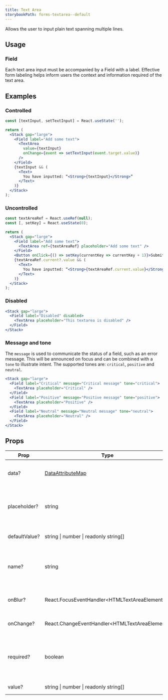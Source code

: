 ```yaml
---
title: Text Area
storybookPath: forms-textarea--default
---
```


Allows the user to input plain text spanning multiple lines.

## Usage

### Field

Each text area input must be accompanied by a Field with a label. Effective form
labeling helps inform users the context and information required of the text
area.

## Examples

### Controlled

```jsx live
const [textInput, setTextInput] = React.useState('');

return (
  <Stack gap="large">
    <Field label="Add some text">
      <TextArea
        value={textInput}
        onChange={event => setTextInput(event.target.value)}
      />
    </Field>
    {textInput && (
      <Text>
        You have inputted: “<Strong>{textInput}</Strong>”
      </Text>
    )}
  </Stack>
);
```

### Uncontrolled

```jsx live
const textAreaRef = React.useRef(null);
const [, setKey] = React.useState(0);

return (
  <Stack gap="large">
    <Field label="Add some text">
      <TextArea ref={textAreaRef} placeholder="Add some text" />
    </Field>
    <Button onClick={() => setKey(currentKey => currentKey + 1)}>Submit</Button>
    {textAreaRef.current?.value && (
      <Text>
        You have inputted: “<Strong>{textAreaRef.current.value}</Strong>”
      </Text>
    )}
  </Stack>
);
```

### Disabled

```jsx live
<Stack gap="large">
  <Field label="Disabled" disabled>
    <TextArea placeholder="This textarea is disabled" />
  </Field>
</Stack>
```

### Message and tone

The `message` is used to communicate the status of a field, such as an error
message. This will be announced on focus and can be combined with a `tone` to
illustrate intent. The supported tones are: `critical`, `positive` and
`neutral`.

```jsx live
<Stack gap="large">
  <Field label="Critical" message="Critical message" tone="critical">
    <TextArea placeholder="Critical" />
  </Field>
  <Field label="Positive" message="Positive message" tone="positive">
    <TextArea placeholder="Positive" />
  </Field>
  <Field label="Neutral" message="Neutral message" tone="neutral">
    <TextArea placeholder="Neutral" />
  </Field>
</Stack>
```

## Props

| Prop          | Type                                           | Default | Description                                                         |
| ------------- | ---------------------------------------------- | ------- | ------------------------------------------------------------------- |
| data?         | [DataAttributeMap][data-attribute-map]         |         | Sets data attributes on the component.                              |
| placeholder?  | string                                         |         | Placeholder text for when the input does not have an initial value. |
| defaultValue? | string \| number \| readonly string[]          |         | Default value of the text area.                                     |
| name?         | string                                         |         | This attribute is used to specify the name of the control.          |
| onBlur?       | React.FocusEventHandler<HTMLTextAreaElement\>  |         | Function for handling change events.                                |
| onChange?     | React.ChangeEventHandler<HTMLTextAreaElement\> |         | Function for handling blur events.                                  |
| required?     | boolean                                        |         | Boolean that indicates a value is required in the text area.        |
| value?        | string \| number \| readonly string[]          |         | Value of the text area.                                             |

[data-attribute-map]:
  https://bitbucket.org/brighte-energy/energy/src/14a694872cc43bb454981bada65f5f12b56f77c9/spark-web/packages/utils-spark/src/buildDataAttributes.ts#spark-web/packages/utils-spark/src/buildDataAttributes.ts-1
